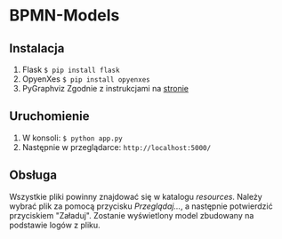 # BPMN-Models

## Instalacja
1. Flask
  `$ pip install flask`
2. OpyenXes
  `$ pip install opyenxes`
3. PyGraphviz
  Zgodnie z instrukcjami na [stronie](https://pygraphviz.github.io/documentation/stable/install.html#install)

## Uruchomienie
1. W konsoli:
  `$ python app.py`
2. Następnie w przeglądarce:
  `http://localhost:5000/`
  
## Obsługa
Wszystkie pliki powinny znajdować się w katalogu _resources_.
Należy wybrać plik za pomocą przycisku _Przeglądaj..._, a następnie potwierdzić przyciskiem "Załaduj". 
Zostanie wyświetlony model zbudowany na podstawie logów z pliku.
